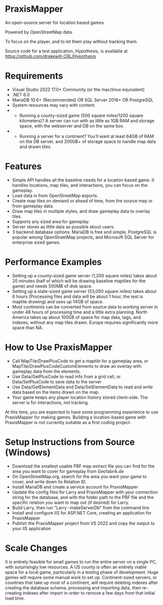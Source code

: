 # PraxisMapper
An open-source server for location based games. 

Powered by OpenStreetMap data.

To focus on the player, and to let them play without tracking them.

Source code for a test application, Hypothesis, is available at https://github.com/drakewill-CRL/Hypothesis


# Requirements
* Visual Studio 2022 17.0+ Community (or the mac/linux equivalent)
* .NET 6.0
* MariaDB 10.6+ (Recommended) OR SQL Server 2016+ OR PostgreSQL
* System resources may vary with content.
* * Running a county-sized game (500 square miles/1200 square kilometers)? A server can run with as little as 1GB RAM and storage space, with the webserver and DB on the same box.
* * Running a server for a continent? You'll want at least 64GB of RAM on the DB server, and 200GB+ of storage space to handle map data and drawn tiles.

# Features
* Simple API handles all the baseline needs for a location based game. It handles locations, map tiles, and interactions, you can focus on the gameplay.
* Load data in from OpenStreetMap exports.
* Create map tiles on demand or ahead of time, from the source map or from gameplay data.
* Draw map tiles in multiple styles, and draw gameplay data to overlay tiles.
* Supports any sized area for gameplay. 
* Server stores as little data as possible about users. 
* 3 backend database options: MariaDB is free and simple, PostgreSQL is popular among OpenStreetMap projects, and Microsoft SQL Server for enterprise sized games.

# Performance Examples
* Setting up a county-sized game server (1,200 square miles) takes about 20 minutes (half of which will be drawing baseline maptiles for the game) and needs 500MB of disk space.
* Setting up a state-sized game server (53,000 square miles) takes about 6 hours (Processing files and data will be about 1 hour, the rest is maptile drawing) and uses up 14GB of space.
* Most continents can be converted from source data to working server in under 48 hours of processing time and a little extra planning. North America takes up about 100GB of space for map data, tags, and indexes, without any map tiles drawn. Europe requires significantly more space than NA. 

# How to Use PraxisMapper 
* Call MapTile/DrawPlusCode to get a maptile for a gameplay area, or MapTile/DrawPlusCodeCustomElements to draw an overlay with gameplay data from the elements.
* Use Data/GetPlusCode to read info from a grid cell, or Data/SetPlusCode to save data to the server
* Use Data/GetElementData and Data/SetElementData to read and write data based on the items drawn on the map.
* Your game keeps any player location history stored client-side. The server is for interactions, not tracking.

At this time, you are expected to have some programming experience to use PraxisMapper for making games. Building a location-based game with PraxisMapper is not currently suitable as a first coding project.
# Setup Instructions from Source (Windows)
* Download the smallest usable PBF map extract file you can find for the area you want to cover for gameplay from Geofabrik.de
* On OpenStreetMap.org, search for the area you want your game to cover, and write down its Relation ID.
* Install MariaDB and create a service account for PraxisMapper
* Update the config files for Larry and PraxisMapper with your connection string for the database, and with the folder path to the PBF file and the specific relation you want to map out (if desired) for Larry.
* Build Larry, then run "Larry -makeServerDb" from the command line
* Install and configure IIS for ASP.NET Core, creating an application for PraxisMapper
* Publish the PraxisMapper project from VS 2022 and copy the output to your IIS application

# Scale Changes
It is entirely feasible for small games to run the entire server on a single PC, with surprisingly low resources. A US county is often an entirely viable space for a local game, particularly in a testing phase of development.
Huge games will require some manual work to set up. Continent-sized servers, or countries that take up most of a continent, will require deleting indexes after creating the database schema, processing and importing data, then re-creating indexes after import in order to remove a few days from that initial load time.

